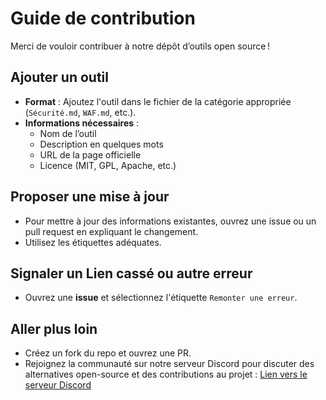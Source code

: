 # Guide de contribution

Merci de vouloir contribuer à notre dépôt d’outils open source !

## Ajouter un outil
- **Format** : Ajoutez l'outil dans le fichier de la catégorie appropriée (`Sécurité.md`, `WAF.md`, etc.).
- **Informations nécessaires** :
  - Nom de l’outil
  - Description en quelques mots
  - URL de la page officielle
  - Licence (MIT, GPL, Apache, etc.)

## Proposer une mise à jour
- Pour mettre à jour des informations existantes, ouvrez une issue ou un pull request en expliquant le changement.
- Utilisez les étiquettes adéquates.
  
## Signaler un Lien cassé ou autre erreur
- Ouvrez une **issue** et sélectionnez l'étiquette `Remonter une erreur`.

## Aller plus loin
- Créez un fork du repo et ouvrez une PR.
- Rejoignez la communauté sur notre serveur Discord pour discuter des alternatives open-source et des contributions au projet : [Lien vers le serveur Discord](https://discord.gg/XqgdnZFQzF)


